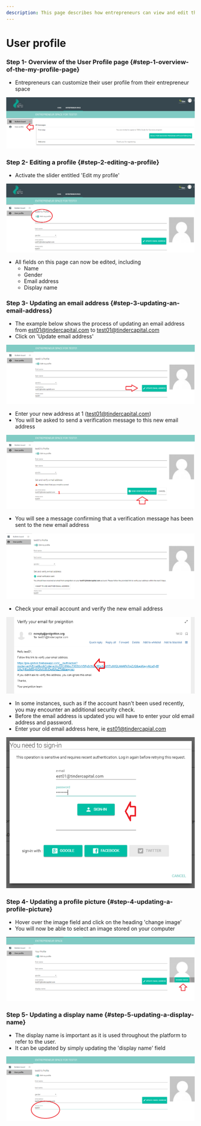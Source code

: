 ```yaml
---
description: This page describes how entrepreneurs can view and edit their user profile.
---
```


# User profile

### Step 1- Overview of the User Profile page {#step-1-overview-of-the-my-profile-page}

* Entrepreneurs can customize their user profile from their entrepreneur space

![](../.gitbook/assets/image%20%2822%29.png)

### Step 2- Editing a profile {#step-2-editing-a-profile}

* Activate the slider entitled 'Edit my profile'

![](../.gitbook/assets/image%20%2894%29.png)

* All fields on this page can now be edited, including
  * Name
  * Gender
  * Email address
  * Display name

### Step 3- Updating an email address {#step-3-updating-an-email-address}

* The example below shows the process of updating an email address from est01@tindercapital.com to test01@tindercapital.com
* Click on 'Update email address'

![](../.gitbook/assets/image%20%2831%29.png)



* Enter your new address at 1 \(test01@tindercapital.com\)
* You will be asked to send a verification message to this new email address

![](../.gitbook/assets/image%20%2857%29.png)

* You will see a message confirming that a verification message has been sent to the new email address

![](../.gitbook/assets/image%20%2813%29.png)

* Check your email account and verify the new email address

![](../.gitbook/assets/image%20%2818%29.png)



* In some instances, such as if the account hasn't been used recently, you may encounter an additional security check.
* Before the email address is updated you will have to enter your old email address and password.
* Enter your old email address here, ie est01@tindercapial.com

![](../.gitbook/assets/image%20%2868%29.png)

### Step 4- Updating a profile picture {#step-4-updating-a-profile-picture}

* Hover over the image field and click on the heading 'change image'
* You will now be able to select an image stored on your computer

![](../.gitbook/assets/image%20%2820%29.png)

### Step 5- Updating a display name {#step-5-updating-a-display-name}

* The display name is important as it is used throughout the platform to refer to the user.
* It can be updated by simply updating the 'display name' field

![](../.gitbook/assets/image%20%284%29.png)



